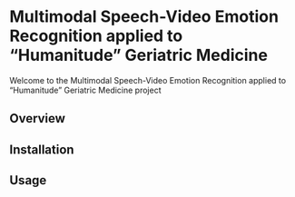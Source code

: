 # Multimodal Speech-Video Emotion Recognition applied to “Humanitude” Geriatric Medicine

Welcome to the Multimodal Speech-Video Emotion Recognition applied to “Humanitude” Geriatric Medicine project

## Overview

## Installation

## Usage